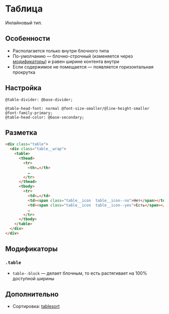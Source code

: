 # Таблица

Инлайновый тип.

## Особенности

* Располагается только внутри блочного типа
* По-умолчанию — блочно-строчный (изменяется через [модификаторы](#Модификаторы)) и равен ширине контента внутри
* Если содержимое не помещается — появляется горизонтальная прокрутка

## Настройка

```less
@table-divider: @base-divider;

@table-head-font: normal @font-size-smaller/@line-height-smaller @font-family-primary;
@table-head-color: @base-secondary;
```

## Разметка

```html
<div class="table">
  <div class="table__wrap">
    <table>
      <thead>
        <tr>
          <th>…</th>
          …
        </tr>
      </thead>
      <tbody>
        <tr>
          <td>…</td>
          <td><span class="table__icon  table__icon--no">Нет</span></td>
          <td><span class="table__icon  table__icon--yes">Есть</span></td>
          …
        </tr>
      </tbody>
    </table>
  </div>
</div>
```

## Модификаторы

### `.table`

* `table--block` — делает блочным, то есть растягивает на 100% доступной ширины

## Дополнительно

* Сортировка: [tablesort](https://github.com/tristen/tablesort)

